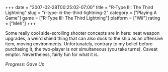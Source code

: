 +++
date = "2007-02-28T00:25:02-07:00"
title = "R-Type III: The Third Lightning"
slug = "r-type-iii-the-third-lightning-2"
category = ["Playing A Game"]
game = ["R-Type III: The Third Lightning"]
platform = ["Wii"]
rating = ["Meh"]
+++

Some really cool side-scrolling shooter concepts are in here: neat weapon upgrades, a weird shield thing that can also dock to the ship as an offensive item, moving environments.  Unfortunately, contrary to my belief before purchasing it, the two-player is <i>not</i> simultaneous (you take turns).  Caveat emptor.  Nevertheless, fairly fun for what it is.

<i>Progress: Gave Up</i>